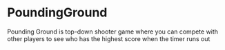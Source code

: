 # PoundingGround
Pounding Ground is  top-down shooter game where you can compete with other players to see who has the highest score when the timer runs out

